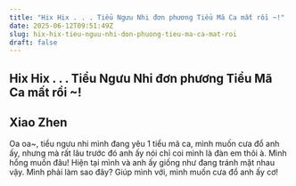 ```yaml
---
title: "Hix Hix . . . Tiểu Ngưu Nhi đơn phương Tiểu Mã Ca mất rồi ~!"
date: 2025-06-12T09:51:49Z
slug: hix-hix-tieu-nguu-nhi-don-phuong-tieu-ma-ca-mat-roi
draft: false
---
```


## Hix Hix . . . Tiểu Ngưu Nhi đơn phương Tiểu Mã Ca mất rồi ~!

## Xiao Zhen

Oa oa~, tiểu ngưu nhi mình đang yêu 1 tiểu mã ca, mình muốn cưa đổ anh ấy, nhưng mà rất lâu trước đó anh ấy nói chỉ coi mình là đàn em thôi à. Mình hổng muốn đâu! Hiện tại mình và anh ấy giống như đang tránh mặt nhau vậy. Mình phải làm sao đây? Giúp mình với, mình muốn cưa đổ anh ấy cơ!